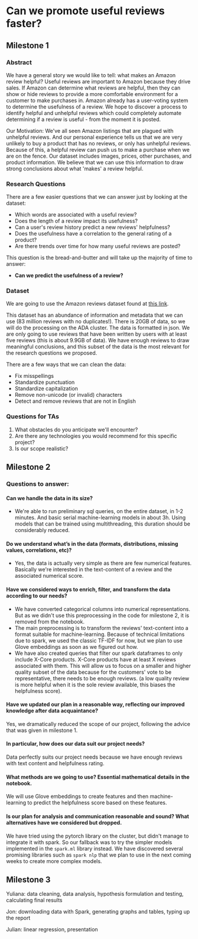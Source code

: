 # Can we promote useful reviews faster?

## Milestone 1

### Abstract

We have a general story we would like to tell: what makes an Amazon review helpful? Useful reviews are important to Amazon because they drive sales. If Amazon can determine what reviews are helpful, then they can show or hide reviews to provide a more comfortable environment for a customer to make purchases in. Amazon already has a user-voting system to determine the usefulness of a review. We hope to discover a process to identify helpful and unhelpful reviews which could completely automate determining if a review is useful - from the moment it is posted.

Our Motivation: We've all seen Amazon listings that are plagued with unhelpful reviews. And our personal experience tells us that we are very unlikely to buy a product that has no reviews, or only has unhelpful reviews. Because of this, a helpful review can push us to make a purchase when we are on the fence. Our dataset includes images, prices, other purchases, and product information. We believe that we can use this information to draw strong conclusions about what 'makes' a review helpful.

### Research Questions

There are a few easier questions that we can answer just by looking at the dataset:
- Which words are associated with a useful review?
- Does the length of a review impact its usefulness?
- Can a user's review history predict a new reviews' helpfulness?
- Does the usefulness have a correlation to the general rating of a product?
- Are there trends over time for how many useful reviews are posted?

This question is the bread-and-butter and will take up the majority of time to answer:
- **Can we predict the usefulness of a review?**

### Dataset

We are going to use the Amazon reviews dataset found at [this link](http://jmcauley.ucsd.edu/data/amazon/).

This dataset has an abundance of information and metadata that we can use (83 million reviews with no duplicates!). There is 20GB of data, so we will do the processing on the ADA cluster. The data is formatted in json. We are only going to use reviews that have been written by users with at least five reviews (this is about 9.9GB of data). We have enough reviews to draw meaningful conclusions, and this subset of the data is the most relevant for the research questions we proposed.

There are a few ways that we can clean the data:
- Fix misspellings
- Standardize punctuation
- Standardize capitalization
- Remove non-unicode (or invalid) characters
- Detect and remove reviews that are not in English

### Questions for TAs
1. What obstacles do you anticipate we'll encounter?
2. Are there any technologies you would recommend for this specific project?
3. Is our scope realistic?

## Milestone 2

### Questions to answer:

#### Can we handle the data in its size?
- We're able to run preliminary sql queries, on the entire dataset, in 1-2 minutes. And basic serial machine-learning models in about 3h. Using models that can be trained using multithreading, this duration should be considerably reduced. 

#### Do we understand what’s in the data (formats, distributions, missing values, correlations, etc)?
- Yes, the data is actually very simple as there are few numerical features. Basically we're interested in the text-content of a review and the associated numerical score.

#### Have we considered ways to enrich, filter, and transform the data according to our needs?
- We have converted categorical columns into numerical representations. But as we didn't use this preprocessing in the code for milestone 2, it is removed from the notebook.
- The main preprocessing is to transform the reviews' text-content into a format suitable for machine-learning. Because of technical limitations due to spark, we used the classic TF-IDF for now, but we plan to use Glove embeddings as soon as we figured out how.
- We have also created queries that filter our spark dataframes to only include X-Core products. X-Core products have at least X reviews associated with them. This will allow us to focus on a smaller and higher quality subset of the data because for the customers' vote to be representative, there needs to be enough reviews. (a low quality review is more helpful when it is the sole review available, this biases the helpfulness score).

#### Have we updated our plan in a reasonable way, reflecting our improved knowledge after data acquaintance? 
Yes, we dramatically reduced the scope of our project, following the advice that was given in milestone 1.

#### In particular, how does our data suit our project needs? 
Data perfectly suits our project needs because we have enough reviews with text content and helpfulness rating. 

#### What methods are we going to use? Essential mathematical details in the notebook.
We will use Glove embeddings to create features and then machine-learning to predict the helpfulness score based on these features.

#### Is our plan for analysis and communication reasonable and sound? What alternatives have we considered but dropped.
We have tried using the pytorch library on the cluster, but didn't manage to integrate it with spark. So our fallback was to try the simpler models implemented in the `spark.ml` library instead. We have discovered several promising libraries such as `spark nlp` that we plan to use in the next coming weeks to create more complex models.


## Milestone 3
Yuliana: data cleaning, data analysis, hypothesis formulation and testing, calculating final results

Jon: downloading data with Spark, generating graphs and tables, typing up the report

Julian: linear regression, presentation
